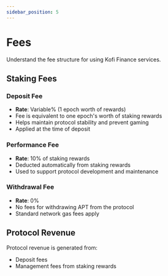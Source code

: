 ```yaml
---
sidebar_position: 5
---
```


# Fees

Understand the fee structure for using Kofi Finance services.

## Staking Fees

### Deposit Fee

- **Rate**: Variable% (1 epoch worth of rewards)
- Fee is equivalent to one epoch's worth of staking rewards
- Helps maintain protocol stability and prevent gaming
- Applied at the time of deposit

### Performance Fee

- **Rate**: 10% of staking rewards
- Deducted automatically from staking rewards
- Used to support protocol development and maintenance

### Withdrawal Fee

- **Rate**: 0%
- No fees for withdrawing APT from the protocol
- Standard network gas fees apply

## Protocol Revenue

Protocol revenue is generated from:

- Deposit fees
- Management fees from staking rewards
